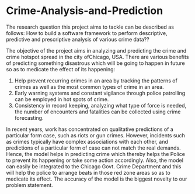 # Crime-Analysis-and-Prediction

The research question this project aims to tackle can be described as follows: 
              How to build a software framework to perform descriptive, predictive and prescriptive analysis of various crime data??
              
The objective of the project aims in analyzing and predicting the crime and crime hotspot spread in the city ofChicago, USA. There are various benefits of predicting something disastrous which will be going to happen in future so as to medicate the effect of its happening:

1. Help prevent recurring crimes in an area by tracking the patterns of crimes as well as
the most common types of crime in an area.
2. Early warning systems and constant vigilance through police patrolling can be
employed in hot spots of crime.
3. Consistency in record keeping, analyzing what type of force is needed, the number of
encounters and fatalities can be collected using crime forecasting.

In recent years, work has concentrated on qualitative predictions of a particular form case, such as riots or gun crimes. However, incidents such as crimes typically have complex associations with each other, and predictions of a particular form of case can not match the real demands. Hence, the model helps in predicting crime which thereby helps the Police to prevent its happening or take some action accordingly. Also, the model can easily be integrated to the Chicago Govt. Crime Department and this will help the police to arrange beats in those red zone areas so as to medicate its effect. The accuracy of the model is the biggest novelty to our problem statement.
